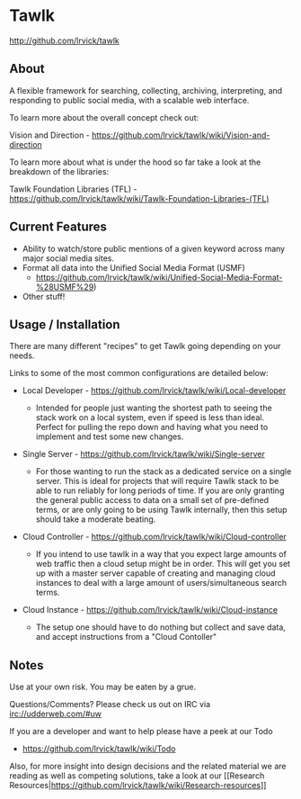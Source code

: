 # Tawlk #
  
  <http://github.com/lrvick/tawlk>

## About ##

   A flexible framework for searching, collecting, archiving, 
   interpreting, and responding to public social media, with a
   scalable web interface.

   To learn more about the overall concept check out: 
   
   Vision and Direction 
    - <https://github.com/lrvick/tawlk/wiki/Vision-and-direction>

   To learn more about what is under the hood so far take a
   look at the breakdown of the libraries:
   
   Tawlk Foundation Libraries (TFL) 
    - <https://github.com/lrvick/tawlk/wiki/Tawlk-Foundation-Libraries-(TFL)>

## Current Features ##
 
  * Ability to watch/store public mentions of a given keyword across many 
    major social media sites.
  * Format all data into the Unified Social Media Format (USMF) 
    - <https://github.com/lrvick/tawlk/wiki/Unified-Social-Media-Format-%28USMF%29>)
  * Other stuff!

## Usage / Installation ##

  There are many different "recipes" to get Tawlk going depending on your needs.

  Links to some of the most common configurations are detailed below:

* Local Developer - <https://github.com/lrvick/tawlk/wiki/Local-developer>
    * Intended for people just wanting the shortest path to seeing the 
      stack work on a local system, even if speed is less than ideal.
      Perfect for pulling the repo down and having what you need to 
      implement and test some new changes.

* Single Server - <https://github.com/lrvick/tawlk/wiki/Single-server>
    * For those wanting to run the stack as a dedicated service on a 
      single server. This is ideal for projects that will require Tawlk 
      stack to be able to run reliably for long periods of time.
      If you are only granting the general public access to data on a 
      small set of pre-defined terms, or are only going to be using Tawlk 
      internally, then this setup should take a moderate beating.

* Cloud Controller - <https://github.com/lrvick/tawlk/wiki/Cloud-controller>
    * If you intend to use tawlk in a way that you expect large amounts 
      of web traffic then a cloud setup might be in order.
      This will get you set up with a master server capable of creating
      and managing cloud instances to deal with a large amount of 
      users/simultaneous search terms.

* Cloud Instance - <https://github.com/lrvick/tawlk/wiki/Cloud-instance>
    * The setup one should have to do nothing but collect and save data, and 
      accept instructions from a "Cloud Contoller"
  
## Notes ##
    
  Use at your own risk. You may be eaten by a grue.

  Questions/Comments? Please check us out on IRC via <irc://udderweb.com/#uw>

  If you are a developer and want to help please have a peek at our Todo 
  - <https://github.com/lrvick/tawlk/wiki/Todo>

  Also, for more insight into design decisions and the related material we 
  are reading as well as competing solutions, take a look at our 
  [[Research Resources|https://github.com/lrvick/tawlk/wiki/Research-resources]]
